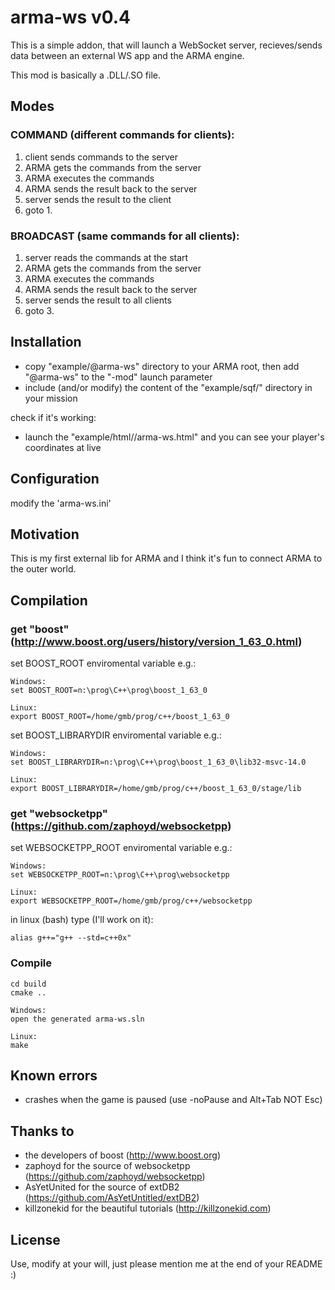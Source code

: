 # arma-ws v0.4

This is a simple addon, that will launch a WebSocket server, recieves/sends data between an external WS app and the ARMA engine.

This mod is basically a .DLL/.SO file.

## Modes

### COMMAND (different commands for clients):
1.  client sends commands to the server
2.  ARMA gets the commands from the server
3.  ARMA executes the commands
4.  ARMA sends the result back to the server
5.  server sends the result to the client
6.  goto 1.

### BROADCAST (same commands for all clients):
1.  server reads the commands at the start
2.  ARMA gets the commands from the server
3.  ARMA executes the commands
4.  ARMA sends the result back to the server
5.  server sends the result to all clients
6.  goto 3.

## Installation

- copy "example/@arma-ws" directory to your ARMA root, then add "@arma-ws" to the "-mod" launch parameter
- include (and/or modify) the content of the "example/sqf/<mode>" directory in your mission

check if it's working:
- launch the "example/html/<mode>/arma-ws.html" and you can see your player's coordinates at live

## Configuration

modify the 'arma-ws.ini'

## Motivation

This is my first external lib for ARMA and I think it's fun to connect ARMA to the outer world.

## Compilation

### get "boost" (http://www.boost.org/users/history/version_1_63_0.html)

set BOOST_ROOT enviromental variable
e.g.:
```
Windows:
set BOOST_ROOT=n:\prog\C++\prog\boost_1_63_0

Linux:
export BOOST_ROOT=/home/gmb/prog/c++/boost_1_63_0
```
set BOOST_LIBRARYDIR enviromental variable
e.g.:
```
Windows:
set BOOST_LIBRARYDIR=n:\prog\C++\prog\boost_1_63_0\lib32-msvc-14.0

Linux:
export BOOST_LIBRARYDIR=/home/gmb/prog/c++/boost_1_63_0/stage/lib
```

### get "websocketpp" (https://github.com/zaphoyd/websocketpp)

set WEBSOCKETPP_ROOT enviromental variable
e.g.:
```
Windows:
set WEBSOCKETPP_ROOT=n:\prog\C++\prog\websocketpp

Linux:
export WEBSOCKETPP_ROOT=/home/gmb/prog/c++/websocketpp
```

in linux (bash) type (I'll work on it):
```
alias g++="g++ --std=c++0x"
```

### Compile
```
cd build
cmake ..

Windows:
open the generated arma-ws.sln

Linux:
make
```

## Known errors

- crashes when the game is paused (use -noPause and Alt+Tab NOT Esc)

## Thanks to

- the developers of boost (http://www.boost.org)
- zaphoyd for the source of websocketpp (https://github.com/zaphoyd/websocketpp)
- AsYetUnited for the source of extDB2 (https://github.com/AsYetUntitled/extDB2)
- killzonekid for the beautiful tutorials (http://killzonekid.com)

## License

Use, modify at your will, just please mention me at the end of your README :)
